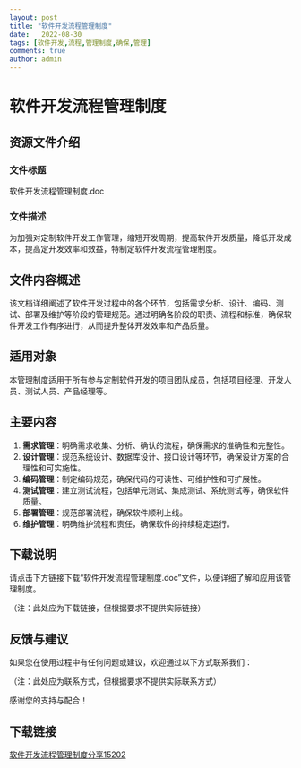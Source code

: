 ```yaml
---
layout: post
title: "软件开发流程管理制度"
date:   2022-08-30
tags: [软件开发,流程,管理制度,确保,管理]
comments: true
author: admin
---
```

# 软件开发流程管理制度

## 资源文件介绍

### 文件标题
软件开发流程管理制度.doc

### 文件描述
为加强对定制软件开发工作管理，缩短开发周期，提高软件开发质量，降低开发成本，提高定开发效率和效益，特制定软件开发流程管理制度。

## 文件内容概述

该文档详细阐述了软件开发过程中的各个环节，包括需求分析、设计、编码、测试、部署及维护等阶段的管理规范。通过明确各阶段的职责、流程和标准，确保软件开发工作有序进行，从而提升整体开发效率和产品质量。

## 适用对象

本管理制度适用于所有参与定制软件开发的项目团队成员，包括项目经理、开发人员、测试人员、产品经理等。

## 主要内容

1. **需求管理**：明确需求收集、分析、确认的流程，确保需求的准确性和完整性。
2. **设计管理**：规范系统设计、数据库设计、接口设计等环节，确保设计方案的合理性和可实施性。
3. **编码管理**：制定编码规范，确保代码的可读性、可维护性和可扩展性。
4. **测试管理**：建立测试流程，包括单元测试、集成测试、系统测试等，确保软件质量。
5. **部署管理**：规范部署流程，确保软件顺利上线。
6. **维护管理**：明确维护流程和责任，确保软件的持续稳定运行。

## 下载说明

请点击下方链接下载“软件开发流程管理制度.doc”文件，以便详细了解和应用该管理制度。

（注：此处应为下载链接，但根据要求不提供实际链接）

## 反馈与建议

如果您在使用过程中有任何问题或建议，欢迎通过以下方式联系我们：

（注：此处应为联系方式，但根据要求不提供实际联系方式）

感谢您的支持与配合！

## 下载链接

[软件开发流程管理制度分享15202](https://pan.quark.cn/s/70f87d0f1dde)